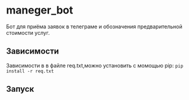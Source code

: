 # maneger_bot

Бот для приёма заявок в телеграме и обозначения предварительной стоимости услуг.

## Зависимости

Зависимости в в файле req.txt,можно установить с момощью pip:
`pip install -r req.txt `
 
## Запуск
